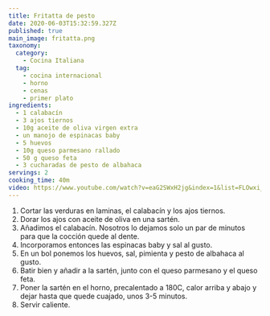 ```yaml
---
title: Fritatta de pesto
date: 2020-06-03T15:32:59.327Z
published: true
main_image: fritatta.png
taxonomy:
  category:
    - Cocina Italiana
  tag:
    - cocina internacional
    - horno
    - cenas
    - primer plato
ingredients:
  - 1 calabacín
  - 3 ajos tiernos
  - 10g aceite de oliva virgen extra
  - un manojo de espinacas baby
  - 5 huevos
  - 10g queso parmesano rallado
  - 50 g queso feta
  - 3 cucharadas de pesto de albahaca
servings: 2
cooking_time: 40m
video: https://www.youtube.com/watch?v=eaG2SWxH2jg&index=1&list=FLOwxi_cXTWdNgRt3D0YMn5g
---
```

1. Cortar las verduras en laminas, el calabacín y los ajos tiernos.
2. Dorar los ajos con aceite de oliva en una sartén. 
3. Añadimos el calabacín. Nosotros lo dejamos solo un par de minutos para que la cocción quede al dente.
4. Incorporamos entonces las espinacas baby y sal al gusto. 
5. En un bol ponemos los huevos, sal, pimienta y pesto de albahaca al gusto.
6. Batir bien y añadir a la sartén, junto con el queso parmesano y el queso feta.
7. Poner la sartén en el horno, precalentado a 180C, calor arriba y abajo y dejar hasta que quede cuajado, unos 3-5 minutos. 
8. Servir caliente.